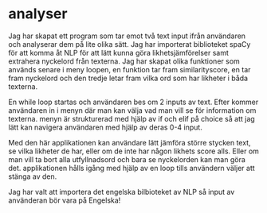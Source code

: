 # analyser
Jag har skapat ett program som tar emot två text input ifrån användaren och analyserar dem på lite olika sätt.
Jag har importerat biblioteket spaCy för att komma åt NLP för att lätt kunna göra likhetsjämförelser samt extrahera nyckelord från texterna.
Jag har skapat olika funktioner som används senare i meny loopen, en funktion tar fram similarityscore, en tar fram nyckelord 
och den tredje letar fram vilka ord som har likheter i båda texterna.

En while loop startas och användaren bes om 2 inputs av text. Efter kommer användaren in i menyn där man kan välja vad man vill
se för information om texterna.
menyn är strukturerad med hjälp av if och elif på choice så att jag lätt kan navigera användaren med hjälp av deras 0-4 input.

Med den här applikationen kan användare lätt jämföra större stycken text, se vilka likheter de har, eller om de inte har någon likhets score 
alls. Eller om man vill ta bort alla utfyllnadsord och bara se nyckelorden kan man göra det. applikationen hålls igång med hjälp av en loop
tills användern väljer att stänga av den.

Jag har valt att importera det engelska bilbioteket av NLP så input av använderan bör vara på Engelska!